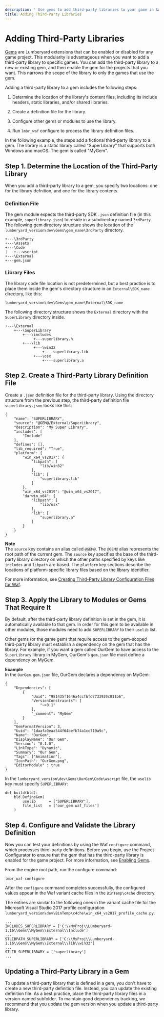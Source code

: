 ```yaml
---
description: ' Use gems to add third-party libraries to your game in &ALYlong;. '
title: Adding Third-Party Libraries
---
```

# Adding Third\-Party Libraries<a name="waf-adding-third-party-libraries"></a>

[Gems](/docs/userguide/gems/builtin/s.md) are Lumberyard extensions that can be enabled or disabled for any game project\. This modularity is advantageous when you want to add a third\-party library to specific games\. You can add the third\-party library to a new or existing gem, and then enable the gem for the projects that you want\. This narrows the scope of the library to only the games that use the gem\.

Adding a third\-party library to a gem includes the following steps:

1. Determine the location of the library's content files, including its include headers, static libraries, and/or shared libraries\.

1. Create a definition file for the library\.

1. Configure other gems or modules to use the library\.

1. Run `lmbr_waf` configure to process the library definition files\.

In the following example, the steps add a fictional third\-party library to a gem\. The library is a static library called "SuperLibrary" that supports both Windows and macOS\. The gem is called "MyGem"\.

## Step 1\. Determine the Location of the Third\-Party Library<a name="waf-adding-third-party-libraries-determine-the-third-party-library-location"></a>

When you add a third\-party library to a gem, you specify two locations: one for the library defnition, and one for the library contents\.

### Definition File<a name="waf-adding-third-party-libraries-definition-files"></a>

The gem module expects the third\-party SDK `.json` definition file \(in this example, `superlibrary.json`\) to reside in a subdirectory named `3rdParty`\. The following gem directory structure shows the location of the `lumberyard_version\dev\Gems\gem_name\3rdParty` directory\.

```
+---\3rdParty
+---\Assets
+---\Code
|   +---wscript
+---\External
+---gem.json
```

### Library Files<a name="waf-adding-third-party-libraries-library-files"></a>

The library code file location is not predetermined, but a best practice is to place them inside the gem's directory structure in an `External\SDK_name` directory, like this:

`lumberyard_version\dev\Gems\gem_name\External\SDK_name`

The following directory structure shows the `External` directory with the `SuperLibrary` directory inside\.

```
+---\External
    +---\SuperLibrary
        +---\includes
             +---superlibrary.h
        +---\lib
             +---\win32
                 +----superlibrary.lib
             +---\osx
                 +----superlibrary.a
```

## Step 2\. Create a Third\-Party Library Definition File<a name="waf-adding-third-party-libraries-create-a-third-party-library-definition-file"></a>

Create a `.json` definition file for the third\-party library\. Using the directory structure from the previous step, the third\-party definition file `superlibrary.json` looks like this:

```
{
    "name": "SUPERLIBRARY",
    "source": "@GEM@/External/SuperLibrary",
    "description": "My Super Library",
    "includes": [
        "Include"
    ],
    "defines": [],
    "lib_required": "True",
    "platform": {
        "win_x64_vs2017": {
            "libpath": [
                "lib/win32"
            ],
            "lib": [
                "superlibrary.lib"
            ]
        },
        "win_x64_vs2019": "@win_x64_vs2017",
        "darwin_x64": {
            "libpath": [
                "lib/osx"
            ],
            "lib": [
                "superlibrary.a"
            ]
        }
    }
}
```

**Note**  
The `source` key contains an alias called `@GEM@`\. The `@GEM@` alias represents the root path of the current gem\. The `source` key specifies the base of the third\-party library directory on which the other paths specified by keys like `includes` and `libpath` are based\.
The `platform` key sections describe the locations of platform\-specific library files based on the library identifier\. 

For more information, see [Creating Third\-Party Library Configuration Files for Waf](/docs/userguide/waf/third-party-library-configurations.md)\.

## Step 3\. Apply the Library to Modules or Gems That Require It<a name="waf-adding-third-party-libraries-apply-the-library-to-modules-or-gems-that-require-it"></a>

By default, after the third\-party library definition is set in the gem, it is automatically available to that gem\. In order for this gem to be available in other modules, those modules need to add `SUPERLIBRARY` to their `uselib` list\.

Other gems \(or the game gem\) that require access to the gem\-scoped third\-party library must establish a dependency on the gem that has the library\. For example, if you want a gem called OurGem to have access to the `SuperLibrary` library in MyGem, OurGem's `gem.json` file must define a dependency on MyGem\.

**Example**  
In the `OurGem.gem.json` file, OurGem declares a dependency on MyGem:  

```
{
    "Dependencies": [
        {
            "Uuid": "981435f1646a4ccfbfd7733920c011b6",
            "VersionConstraints": [
                "~>0.1"
            ],
            "_comment": "MyGem"
        }
    ],
    "GemFormatVersion": 3,
    "Uuid": "1daafa0eaa544f64befb74a1cc719a9c",
    "Name": "OurGem",
    "DisplayName": "Our Gem",
    "Version": "0.1.0",
    "LinkType": "Dynamic",
    "Summary": "Our Gem",
    "Tags": ["Animation"],
    "IconPath": "OurGem.png",
    "EditorModule" : true
}
```

In the `lumberyard_version\dev\Gems\OurGem\Code\wscript` file, the `uselib` key must specify `SUPERLIBRARY`:

```
def build(bld):
    bld.DefineGem(
        uselib      = ['SUPERLIBRARY'],
        file_list   = ['our_gem.waf_files']
    )
```

## Step 4\. Configure and Validate the Library Definition<a name="waf-adding-third-party-libraries-configure-and-validate-the-library-definition"></a>

Now you can test your definitions by using the Waf `configure` command, which processes third\-party definitions\. Before you begin, use the Project Configurator to ensure that the gem that has the third\-party library is enabled for the game project\. For more information, see [Enabling Gems](/docs/userguide/gems/using-project-configurator.md)\.

From the engine root path, run the configure command:

```
lmbr_waf configure
```

After the `configure` command completes successfully, the configured values appear in the Waf variant cache files in the `BinTemp\c4che` directory\.

The entries are similar to the following ones in the variant cache file for the Microsoft Visual Studio 2017 profile configuration `lumberyard_version\dev\BinTemp\c4che\win_x64_vs2017_profile_cache.py`\.

```
...
INCLUDES_SUPERLIBRARY = ['C:\\MyProj\\Lumberyard-1.16\\Gems\\MyGem\\External\\Include']
...
STLIBPATH_SUPERLIBRARY = ['C:\\MyProj\\Lumberyard-1.16\\Gems\\MyGem\\External\\lib\\win32']
...
STLIB_SUPERLIBRARY = ['superlibrary']
...
```

## Updating a Third\-Party Library in a Gem<a name="waf-adding-third-party-libraries-updating-a-third-party-library-in-a-gem"></a>

To update a third\-party library that is defined in a gem, you don't have to create a new third\-party definition file\. Instead, you can update the existing definition file\. As a best practice, place the third\-party library files in a version\-named subfolder\. To maintain good dependency tracking, we recommend that you update the gem version when you update a third\-party library\.